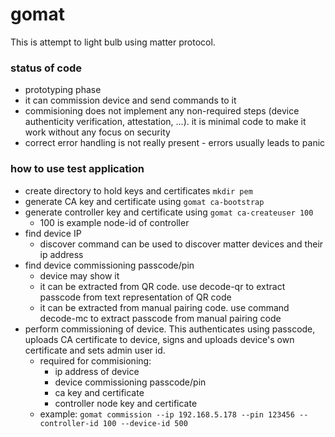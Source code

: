 # gomat
This is attempt to light bulb using matter protocol.

### status of code
- prototyping phase
- it can commission device and send commands to it
- commisioning does not implement any non-required steps (device authenticity verification, attestation, ...). it is minimal code to make it work without any focus on security
- correct error handling is not really present - errors usually leads to panic

### how to use test application

- create directory to hold keys and certificates `mkdir pem`
- generate CA key and certificate using `gomat ca-bootstrap`
- generate controller key and certificate using `gomat ca-createuser 100`
  - 100 is example node-id of controller
- find device IP
  - discover command can be used to discover matter devices and their ip address
- find device commissioning passcode/pin
  - device may show it
  - it can be extracted from QR code. use decode-qr to extract passcode from text representation of QR code
  - it can be extracted from manual pairing code. use command decode-mc to extract passcode from manual pairing code
- perform commissioning of device. This authenticates using passcode, uploads CA certificate to device, signs and uploads device's own certificate and sets admin user id.
  - required for commisioning:
    - ip address of device
    - device commissioning passcode/pin
    - ca key and certificate
    - controller node key and certificate
  - example: `gomat commission --ip 192.168.5.178 --pin 123456 --controller-id 100 --device-id 500`

